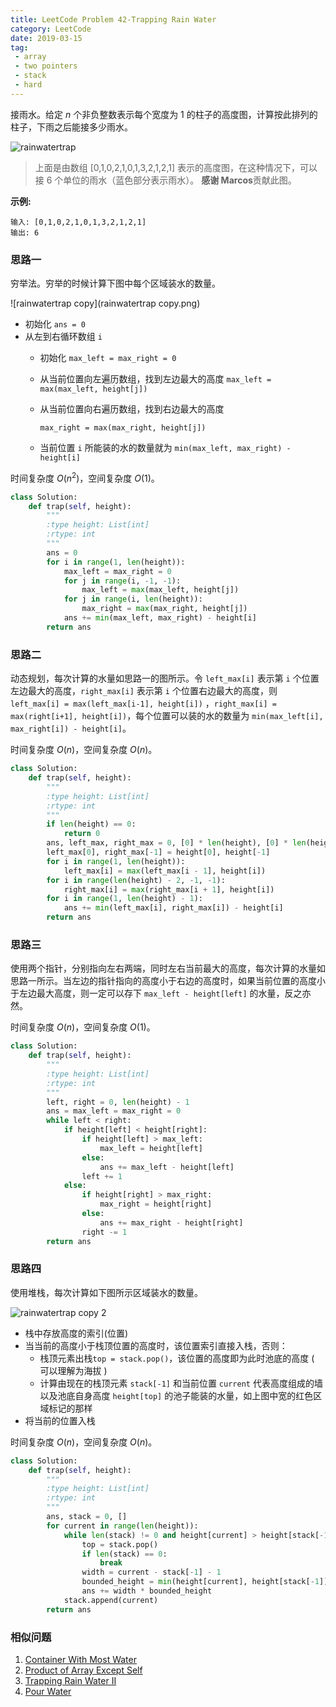 ```yaml
---
title: LeetCode Problem 42-Trapping Rain Water
category: LeetCode
date: 2019-03-15
tag:
 - array
 - two pointers
 - stack
 - hard
---
```


接雨水。给定 *n* 个非负整数表示每个宽度为 1 的柱子的高度图，计算按此排列的柱子，下雨之后能接多少雨水。

![rainwatertrap](https://ws4.sinaimg.cn/large/006tKfTcgy1g13jameadnj30bg04hmx3.jpg)

> 上面是由数组 [0,1,0,2,1,0,1,3,2,1,2,1] 表示的高度图，在这种情况下，可以接 6 个单位的雨水（蓝色部分表示雨水）。 **感谢 Marcos**贡献此图。

**示例:**

```
输入: [0,1,0,2,1,0,1,3,2,1,2,1]
输出: 6
```

### 思路一

穷举法。穷举的时候计算下图中每个区域装水的数量。

![rainwatertrap copy](rainwatertrap copy.png)

* 初始化 `ans = 0`
* 从左到右循环数组 `i`
  * 初始化 `max_left = max_right = 0`

  * 从当前位置向左遍历数组，找到左边最大的高度
    `max_left = max(max_left, height[j])`

  * 从当前位置向右遍历数组，找到右边最大的高度

    `max_right = max(max_right, height[j])`

  * 当前位置 `i` 所能装的水的数量就为 `min(max_left, max_right) - height[i]`

时间复杂度 $O(n^2)$，空间复杂度 $O(1)$。

```python
class Solution:
    def trap(self, height):
        """
        :type height: List[int]
        :rtype: int
        """
        ans = 0
        for i in range(1, len(height)):
            max_left = max_right = 0
            for j in range(i, -1, -1):
                max_left = max(max_left, height[j])
            for j in range(i, len(height)):
                max_right = max(max_right, height[j])
            ans += min(max_left, max_right) - height[i]
        return ans
```

### 思路二

动态规划，每次计算的水量如思路一的图所示。令 `left_max[i]` 表示第 `i` 个位置左边最大的高度，`right_max[i]` 表示第 `i` 个位置右边最大的高度，则 `left_max[i] = max(left_max[i-1], height[i])` ，`right_max[i] = max(right[i+1], height[i])`，每个位置可以装的水的数量为 `min(max_left[i], max_right[i]) - height[i]`。

时间复杂度 $O(n)$，空间复杂度 $O(n)$。

```python
class Solution:
    def trap(self, height):
        """
        :type height: List[int]
        :rtype: int
        """
        if len(height) == 0:
            return 0
        ans, left_max, right_max = 0, [0] * len(height), [0] * len(height)
        left_max[0], right_max[-1] = height[0], height[-1]
        for i in range(1, len(height)):
            left_max[i] = max(left_max[i - 1], height[i])
        for i in range(len(height) - 2, -1, -1):
            right_max[i] = max(right_max[i + 1], height[i])
        for i in range(1, len(height) - 1):
            ans += min(left_max[i], right_max[i]) - height[i]
        return ans
```

### 思路三

使用两个指针，分别指向左右两端，同时左右当前最大的高度，每次计算的水量如思路一所示。当左边的指针指向的高度小于右边的高度时，如果当前位置的高度小于左边最大高度，则一定可以存下 `max_left - height[left]` 的水量，反之亦然。

时间复杂度 $O(n)$，空间复杂度 $O(1)$。

```python
class Solution:
    def trap(self, height):
        """
        :type height: List[int]
        :rtype: int
        """
        left, right = 0, len(height) - 1
        ans = max_left = max_right = 0
        while left < right:
            if height[left] < height[right]:
                if height[left] > max_left:
                    max_left = height[left]
                else:
                    ans += max_left - height[left]
                left += 1
            else:
                if height[right] > max_right:
                    max_right = height[right]
                else:
                    ans += max_right - height[right]
                right -= 1
        return ans
```

### 思路四

使用堆栈，每次计算如下图所示区域装水的数量。

![rainwatertrap copy 2](https://ws1.sinaimg.cn/large/006tKfTcgy1g13jgqblduj30bg04hdfv.jpg)

* 栈中存放高度的索引(位置)
* 当当前的高度小于栈顶位置的高度时，该位置索引直接入栈，否则：
  * 栈顶元素出栈`top = stack.pop()`，该位置的高度即为此时池底的高度 ( 可以理解为海拔 )
  * 计算由现在的栈顶元素 `stack[-1]` 和当前位置 `current` 代表高度组成的墙以及池底自身高度 `height[top]` 的池子能装的水量，如上图中宽的红色区域标记的那样
* 将当前的位置入栈

时间复杂度 $O(n)$，空间复杂度 $O(n)$。

```python
class Solution:
    def trap(self, height):
        """
        :type height: List[int]
        :rtype: int
        """
        ans, stack = 0, []
        for current in range(len(height)):
            while len(stack) != 0 and height[current] > height[stack[-1]]:
                top = stack.pop()
                if len(stack) == 0:
                    break
                width = current - stack[-1] - 1
                bounded_height = min(height[current], height[stack[-1]]) - height[top]
                ans += width * bounded_height
            stack.append(current)
        return ans
```

### 相似问题

1. [Container With Most Water](https://wendellgul.github.io/leetcode/2019/02/22/LeetCode-Problem-11-Container-With-Most-Water/)
2. [Product of Array Except Self](https://leetcode.com/problems/product-of-array-except-self/)
3. [Trapping Rain Water II](https://leetcode.com/problems/trapping-rain-water-ii/)
4. [Pour Water](https://leetcode.com/problems/pour-water/)